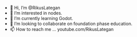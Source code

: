- 👋 Hi, I’m @RikusLategan
- 👀 I’m interested in nodes.
- 🌱 I’m currently learning Godot.
- 💞️ I’m looking to collaborate on foundation phase education.
- 📫 How to reach me ... youtube.com/RikusLategan

<!---
RikusLategan/RikusLategan is a ✨ special ✨ repository because its `README.md` (this file) appears on your GitHub profile.
You can click the Preview link to take a look at your changes.
--->
